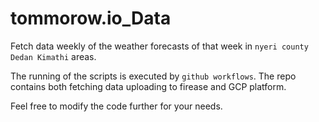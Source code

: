 # tommorow.io_Data
Fetch  data weekly of  the  weather forecasts  of  that  week in `nyeri county Dedan Kimathi` areas.

The running of  the  scripts  is  executed  by `github workflows`.
The repo contains  both fetching  data  uploading  to firease and  GCP  platform. 

Feel free  to modify  the  code further  for  your  needs.
